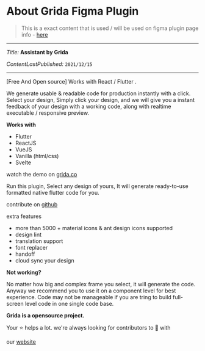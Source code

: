 # About Grida Figma Plugin
> This is a exact content that is used / will be used on figma plugin page info - [here](https://www.figma.com/community/plugin/896445082033423994)

--------

_Title:_ **Assistant by Grida**

_ContentLastPublished:_ `2021/12/15`

--------

[Free And Open source] Works with React / Flutter .

We generate usable & readable code for production instantly with a click. Select your design, Simply click your design, and we will give you a instant feedback of your design with a working code, along with realtime executable / responsive preview.



**Works with**

- Flutter
- ReactJS
- VueJS
- Vanilla (html/css)
- Svelte


watch the demo on [grida.co](https://grida.co)

Run this plugin, Select any design of yours, It will generate ready-to-use formatted native flutter code for you.

contribute on [github](https://github.com/gridaco/assistant)


extra features
- more than 5000 + material icons & ant design icons supported
- design lint
- translation support
- font replacer
- handoff
- cloud sync your design

**Not working?**

No matter how big and complex frame you select, it will generate the code. Anyway we recommend you to use it on a component level for best experience. Code may not be manageable if you are tring to build full-screen level code in one single code base.


**Grida is a opensource project.**

Your ⭐️ helps a lot. we're always looking for contributors to 🍻 with


our [website](https://grida.co)
